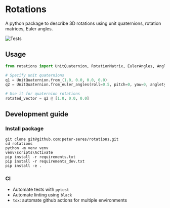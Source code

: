 # Rotations

A python package to describe 3D rotations using unit quaternions, rotation matrices, Euler angles. 

![Tests](https://github.com/Speterius/python-template/actions/workflows/test.yml/badge.svg)



## Usage

```python
from rotations import UnitQuaternion, RotationMatrix, EulerAngles, AngleType

# Specify unit quaternions
q1 = UnitQuaternion.from_(1.0, 0.0, 0.0, 0.0)
q2 = UnitQuaternion.from_euler_angles(roll=0.5, pitch=0, yaw=0, angletype=AngleType.DEGREES)

# Use it for quaternion rotations
rotated_vector = q2 @ [1.0, 0.0, 0.0]
```

## Development guide

### Install package 

```
git clone git@github.com:peter-seres/rotations.git
cd rotations
python -m venv venv
venv\scripts\Activate
pip install -r requirements.txt
pip install -r requirements_dev.txt
pip install -e .
```

### CI
- Automate tests with `pytest`
- Automate linting using `black`
- `tox`: automate github actions for multiple environments
